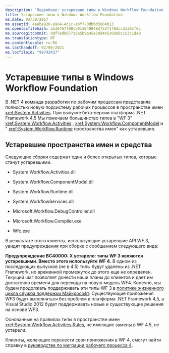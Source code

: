 ```yaml
---
description: 'Подробнее: устаревшие типы в Windows Workflow Foundation'
title: Устаревшие типы в Windows Workflow Foundation
ms.date: 03/30/2017
ms.assetid: 4aebe928-a964-4c1c-abf7-0dbbd3604b13
ms.openlocfilehash: a536f67708c5913040848df52f178dcc2a361f6c
ms.sourcegitcommit: ddf7edb67715a5b9a45e3dd44536dabc153c1de0
ms.translationtype: MT
ms.contentlocale: ru-RU
ms.lasthandoff: 02/06/2021
ms.locfileid: "99742437"
---
```

# <a name="deprecated-types-in-windows-workflow-foundation"></a>Устаревшие типы в Windows Workflow Foundation

В .NET 4 команда разработки по рабочим процессам представила полностью новую подсистему рабочих процессов в пространстве имен <xref:System.Activities>. При выпуске бета-версии платформа .NET Framework 4,5 Мы помечаем большинство типов в "WF 3" <xref:System.Workflow.Activities> , <xref:System.Workflow.ComponentModel> и "  <xref:System.Workflow.Runtime> пространства имен" как устаревшие.

## <a name="obsolete-namespaces-and-tools"></a>Устаревшие пространства имен и средства

 Следующие сборки содержат один и более открытых типов, которые станут устаревшими.

- System.Workflow.Activities.dll

- System.Workflow.ComponentModel.dll

- System.Workflow.Runtime.dll

- System.WorkflowServices.dll

- Microsoft.Workflow.DebugController.dll

- Microsoft.Workflow.Compiler.exe

- Wfc.exe

 В результате этого клиенты, использующие устаревшие API WF 3, увидят предупреждения при сборке с сообщением следующего вида:

 **Предупреждение BC40000: X устарело: типы WF 3 являются устаревшими. Вместо этого используйте WF 4.** В одном из последующих выпусков (не в 4.5) типы будут удалены из .NET Framework, но временной промежуток до этого еще не определен. Текущий шаг позволяет донести наши планы до клиентов и дает им достаточно времени для перехода на новую модель WF4. Конечно, мы будем продолжать поддерживать эти типы WF 3 в [политике жизненного цикла служба поддержки Майкрософт](/lifecycle/). Существующие приложения WF3 будут выполняться без проблем в платформа .NET Framework 4,5, а Visual Studio 2012 будет поддерживать новые и существующие решения на основе WF3.

 Основанные на правилах типы в пространстве имен <xref:System.Workflow.Activities.Rules>, не имеющие замены в WF 4.5, не устарели.

 Клиенты, желающие перенести свои приложения в WF 4, смогут найти справку в [руководстве по миграции рабочего процесса 4](migration-guidance.md).
